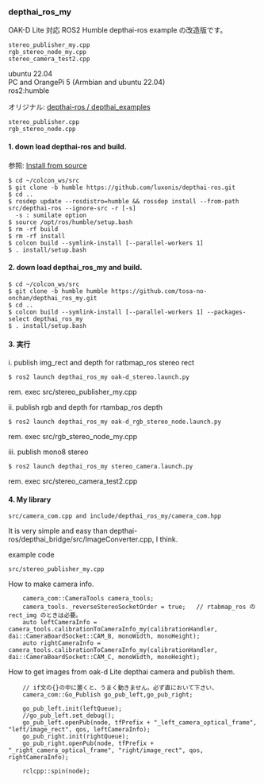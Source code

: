 ### depthai_ros_my  
OAK-D Lite 対応 ROS2 Humble depthai-ros example の改造版です。  

    stereo_publisher_my.cpp  
    rgb_stereo_node_my.cpp  
    stereo_camera_test2.cpp  

  ubuntu 22.04  
  PC and OrangePi 5 (Armbian and ubuntu 22.04)  
  ros2:humble  

オリジナル: [depthai-ros / depthai_examples](https://github.com/luxonis/depthai-ros/tree/humble/depthai_examples)    

    stereo_publisher.cpp  
    rgb_stereo_node.cpp  

#### 1. down load depthai-ros and build.  
参照: [Install from source](https://docs-beta.luxonis.com/software/ros/depthai-ros/build/)  

    $ cd ~/colcon_ws/src  
    $ git clone -b humble https://github.com/luxonis/depthai-ros.git  
    $ cd ..  
    $ rosdep update --rosdistro=humble && rossdep install --from-path src/depthai-ros --ignore-src -r [-s]  
      -s : sumilate option  
    $ source /opt/ros/humble/setup.bash  
    $ rm -rf build  
    $ rm -rf install  
    $ colcon build --symlink-install [--parallel-workers 1]   
    $ . install/setup.bash  

#### 2. down load depthai_ros_my and build.  

    $ cd ~/colcon_ws/src  
    $ git clone -b humble humble https://github.com/tosa-no-onchan/depthai_ros_my.git  
    $ cd ..  
    $ colcon build --symlink-install [--parallel-workers 1] --packages-select depthai_ros_my  
    $ . install/setup.bash  

#### 3. 実行  

i. publish img_rect and depth for ratbmap_ros stereo rect  

    $ ros2 launch depthai_ros_my oak-d_stereo.launch.py    

rem. exec src/stereo_publisher_my.cpp  

ii. publish rgb and depth for rtambap_ros depth  

    $ ros2 launch depthai_ros_my oak-d_rgb_stereo_node.launch.py  

rem. exec src/rgb_stereo_node_my.cpp  

iii. publish mono8 stereo  

    $ ros2 launch depthai_ros_my stereo_camera.launch.py  

rem. exec src/stereo_camera_test2.cpp  

#### 4. My library  

    src/camera_com.cpp and include/depthai_ros_my/camera_com.hpp    

It is very simple and easy than depthai-ros/depthai_bridge/src/ImageConverter.cpp, I think. 
  
example code  

    src/stereo_publisher_my.cpp  

How to make camera info.  
````
    camera_com::CameraTools camera_tools;
    camera_tools._reverseStereoSocketOrder = true;   // rtabmap_ros の rect_img のときは必要。
    auto leftCameraInfo = camera_tools.calibrationToCameraInfo_my(calibrationHandler, dai::CameraBoardSocket::CAM_B, monoWidth, monoHeight);
    auto rightCameraInfo = camera_tools.calibrationToCameraInfo_my(calibrationHandler, dai::CameraBoardSocket::CAM_C, monoWidth, monoHeight);

````

How to get images from oak-d Lite depthai camera and publish them.  
````
    // if文の{}の中に置くと、うまく動きません。必ず直において下さい、
    camera_com::Go_Publish go_pub_left,go_pub_right;

    go_pub_left.init(leftQueue);
    //go_pub_left.set_debug();
    go_pub_left.openPub(node, tfPrefix + "_left_camera_optical_frame", "left/image_rect", qos, leftCameraInfo);
    go_pub_right.init(rightQueue);
    go_pub_right.openPub(node, tfPrefix + "_right_camera_optical_frame", "right/image_rect", qos, rightCameraInfo);

    rclcpp::spin(node);
````
